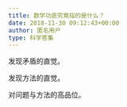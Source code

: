 ```yaml
---
title: 数学功底究竟指的是什么？
date: 2018-11-30 09:12:43+00:00
author: 匿名用户
type: 科学答集
---
```

发现矛盾的直觉。

发现方法的直觉。

对问题与方法的高品位。



